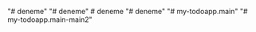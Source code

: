 "# deneme" 
"# deneme" 
#   d e n e m e  
 "# deneme" 
"# my-todoapp.main" 
"# my-todoapp.main-main2" 
